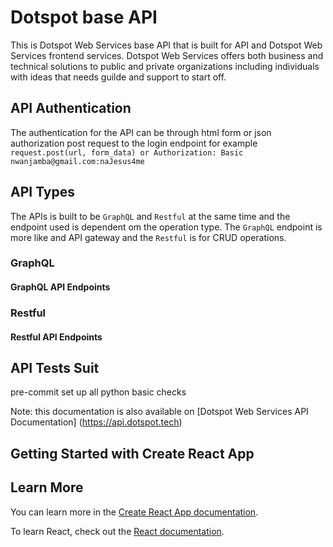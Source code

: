 # Dotspot base API

This is Dotspot Web Services base API that is built for API and Dotspot Web Services frontend services. Dotspot Web Services offers both business and technical solutions to public and private organizations including individuals with ideas that needs guilde and support to start off.

## API Authentication

The authentication for the API can be through html form or json authorization post request to the login endpoint for example `request.post(url, form_data) or Authorization: Basic nwanjamba@gmail.com:naJesus4me`

## API Types

The APIs is built to be `GraphQL` and `Restful` at the same time and the endpoint used is dependent om the operation type. The `GraphQL` endpoint is more like and API gateway and the `Restful` is for CRUD operations.

### GraphQL

#### GraphQL API Endpoints

### Restful

#### Restful API Endpoints

## API Tests Suit

pre-commit set up
all python basic checks

Note: this documentation is also available on [Dotspot Web Services API Documentation] (<https://api.dotspot.tech>)

## Getting Started with Create React App

## Learn More

You can learn more in the [Create React App documentation](
    https://facebook.github.io/create-react-app/docs/getting-started
).

To learn React, check out the [React documentation](https://reactjs.org/).
